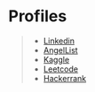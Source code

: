 # Profiles

> - [Linkedin](https://www.linkedin.com/in/anicksaha/)
> - [AngelList](https://angel.co/anicksaha)
> - [Kaggle](https://www.kaggle.com/anicksaha)
> - [Leetcode](https://leetcode.com/anicksaha/)
> - [Hackerrank](https://www.hackerrank.com/anicksaha)
